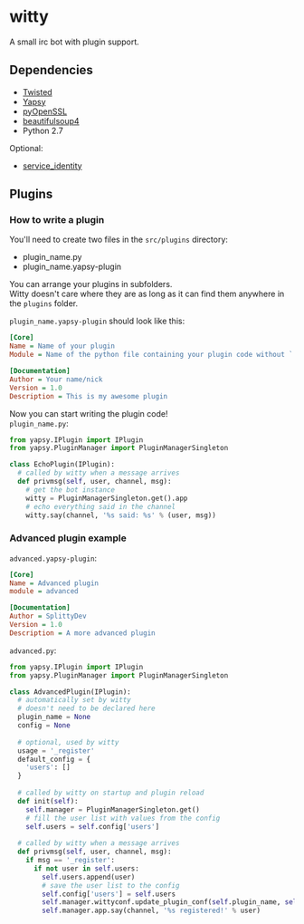 # witty
A small irc bot with plugin support.

## Dependencies
- [Twisted](https://pypi.python.org/pypi/Twisted)
- [Yapsy](https://pypi.python.org/pypi/yapsy)
- [pyOpenSSL](https://pypi.python.org/pypi/pyOpenSSL)
- [beautifulsoup4](https://pypi.python.org/pypi/beautifulsoup4)
- Python 2.7

Optional:
- [service_identity](https://pypi.python.org/pypi/service_identity)

## Plugins
### How to write a plugin
You'll need to create two files in the `src/plugins` directory:
- plugin_name.py
- plugin_name.yapsy-plugin

You can arrange your plugins in subfolders.  
Witty doesn't care where they are as long as it
can find them anywhere in the `plugins` folder.

`plugin_name.yapsy-plugin` should look like this:
```ini
[Core]
Name = Name of your plugin
Module = Name of the python file containing your plugin code without `.py`

[Documentation]
Author = Your name/nick
Version = 1.0
Description = This is my awesome plugin
```

Now you can start writing the plugin code!  
`plugin_name.py`:
```python
from yapsy.IPlugin import IPlugin
from yapsy.PluginManager import PluginManagerSingleton

class EchoPlugin(IPlugin):
  # called by witty when a message arrives
  def privmsg(self, user, channel, msg):
    # get the bot instance
    witty = PluginManagerSingleton.get().app
    # echo everything said in the channel
    witty.say(channel, '%s said: %s' % (user, msg))

```

### Advanced plugin example
`advanced.yapsy-plugin`:
```ini
[Core]
Name = Advanced plugin
module = advanced

[Documentation]
Author = SplittyDev
Version = 1.0
Description = A more advanced plugin
```

`advanced.py`:
```python
from yapsy.IPlugin import IPlugin
from yapsy.PluginManager import PluginManagerSingleton

class AdvancedPlugin(IPlugin):
  # automatically set by witty
  # doesn't need to be declared here
  plugin_name = None
  config = None
  
  # optional, used by witty
  usage = '_register'
  default_config = {
    'users': []
  }
  
  # called by witty on startup and plugin reload
  def init(self):
    self.manager = PluginManagerSingleton.get()
    # fill the user list with values from the config
    self.users = self.config['users']
  
  # called by witty when a message arrives
  def privmsg(self, user, channel, msg):
    if msg == '_register':
      if not user in self.users:
        self.users.append(user)
        # save the user list to the config
        self.config['users'] = self.users
        self.manager.wittyconf.update_plugin_conf(self.plugin_name, self.config)
        self.manager.app.say(channel, '%s registered!' % user)
```
